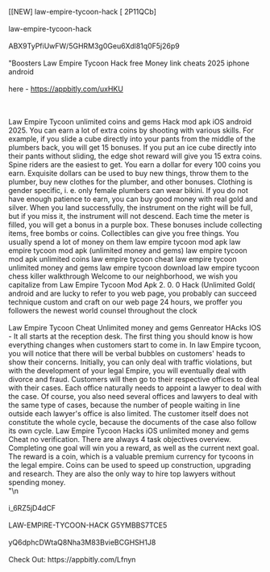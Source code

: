 [[NEW] law-empire-tycoon-hack [ 2P11QCb]
<br>
<br>law-empire-tycoon-hack
<br>
<br>ABX9TyPfiUwFW/5GHRM3g0Geu6Xdl81q0F5j26p9
<br>
<br>"Boosters Law Empire Tycoon Hack free Money link cheats 2025 iphone android
<br>
<br>here - https://appbitly.com/uxHKU

<br>
<br>Law Empire Tycoon unlimited coins and gems Hack mod apk iOS android 2025. You can earn a lot of extra coins by shooting with various skills. For example, if you slide a cube directly into your pants from the middle of the plumbers back, you will get 15 bonuses. If you put an ice cube directly into their pants without sliding, the edge shot reward will give you 15 extra coins. Spine riders are the easiest to get. You earn a dollar for every 100 coins you earn. Exquisite dollars can be used to buy new things, throw them to the plumber, buy new clothes for the plumber, and other bonuses. Clothing is gender specific, i. e. only female plumbers can wear bikini. If you do not have enough patience to earn, you can buy good money with real gold and silver. When you land successfully, the instrument on the right will be full, but if you miss it, the instrument will not descend. Each time the meter is filled, you will get a bonus in a purple box. These bonuses include collecting items, free bombs or coins. Collectibles can give you free things. You usually spend a lot of money on them law empire tycoon mod apk law empire tycoon mod apk (unlimited money and gems) law empire tycoon mod apk unlimited coins law empire tycoon cheat law empire tycoon unlimited money and gems law empire tycoon download law empire tycoon chess killer walkthrough Welcome to our neighborhood, we wish you capitalize from Law Empire Tycoon Mod Apk 2. 0. 0 Hack (Unlimited Gold( android and are lucky to refer to you web page, you probably can succeed technique custom and craft on our web page 24 hours, we proffer you followers the newest world counsel throughout the clock
<br>
<br>Law Empire Tycoon Cheat Unlimited money and gems Genreator HAcks IOS - It all starts at the reception desk. The first thing you should know is how everything changes when customers start to come in. In law Empire tycoon, you will notice that there will be verbal bubbles on customers' heads to show their concerns. Initially, you can only deal with traffic violations, but with the development of your legal Empire, you will eventually deal with divorce and fraud. Customers will then go to their respective offices to deal with their cases. Each office naturally needs to appoint a lawyer to deal with the case. Of course, you also need several offices and lawyers to deal with the same type of cases, because the number of people waiting in line outside each lawyer's office is also limited. The customer itself does not constitute the whole cycle, because the documents of the case also follow its own cycle. Law Empire Tycoon Hacks iOS unlimited money and gems Cheat no verification. There are always 4 task objectives overview. Completing one goal will win you a reward, as well as the current next goal. The reward is a coin, which is a valuable premium currency for tycoons in the legal empire. Coins can be used to speed up construction, upgrading and research. They are also the only way to hire top lawyers without spending money. 
<br>"\n
<br>
<br>i_6RZ5jD4dCF
<br>
<br>LAW-EMPIRE-TYCOON-HACK G5YMBBS7TCE5
<br>
<br>yQ6dphcDWtaQ8Nha3M83BvieBCGHSH1J8
<br>
<br>Check Out: https://appbitly.com/Lfnyn
<br>
